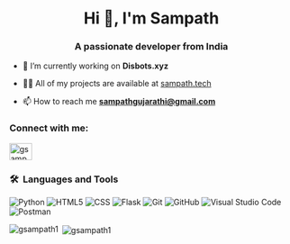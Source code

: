 <h1 align="center">Hi 👋, I'm Sampath</h1>
<h3 align="center">A passionate developer from India</h3>

- 🔭 I’m currently working on **Disbots.xyz**

- 👨‍💻 All of my projects are available at [sampath.tech](sampath.tech)

- 📫 How to reach me **sampathgujarathi@gmail.com**

<h3 align="left">Connect with me:</h3>
<p align="left">
<a href="https://twitter.com/gsampath__" target="blank"><img align="center" src="https://raw.githubusercontent.com/rahuldkjain/github-profile-readme-generator/master/src/images/icons/Social/twitter.svg" alt="gsampath__" height="30" width="40" /></a>
</p>

### 🛠 &nbsp;Languages and Tools

  ![Python](https://img.shields.io/badge/-Python-333333?style=flat&logo=python)
  ![HTML5](https://img.shields.io/badge/-HTML5-333333?style=flat&logo=HTML5)
  ![CSS](https://img.shields.io/badge/-CSS-333333?style=flat&logo=CSS3&logoColor=1572B6)
  ![Flask](https://img.shields.io/badge/-Flask-000000?style=flat&logo=flask)
  ![Git](https://img.shields.io/badge/-Git-333333?style=flat&logo=git)
  ![GitHub](https://img.shields.io/badge/-GitHub-333333?style=flat&logo=github)
  ![Visual Studio Code](https://img.shields.io/badge/-Visual%20Studio%20Code-333333?style=flat&logo=visual-studio-code&logoColor=007ACC)
  ![Postman](https://img.shields.io/badge/-Postman-000000?style=flat&logo=postman)

<p><img align="left" src="https://github-readme-stats.vercel.app/api?username=GSampath1&count_private=true&show_icons=true&theme=radical" alt="gsampath1" /></p>

<p>&nbsp;<img align="center" src="https://github-readme-stats.vercel.app/api/top-langs/?username=GSampath1&show_icons=true&theme=radical" alt="gsampath1" /></p>
